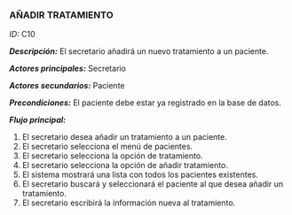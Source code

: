 ### **AÑADIR TRATAMIENTO**
*ID:* C10	

__*Descripción:*__ El secretario añadirá un nuevo tratamiento a un paciente.

__*Actores principales:*__ Secretario       

__*Actores secundarios:*__ Paciente

__*Precondiciones:*__
El paciente debe estar ya registrado en la base de datos.

__*Flujo principal:*__
1. El secretario desea añadir un tratamiento a un paciente.
2. El secretario selecciona el menú de pacientes.
3. El secretario selecciona la opción de tratamiento.
4. El secretario selecciona la opción de añadir tratamiento.
5. El sistema mostrará una lista con todos los pacientes existentes.
6. El secretario buscará y seleccionará el paciente al que desea añadir un tratamiento.
7. El secretario escribirá la información nueva al tratamiento.
